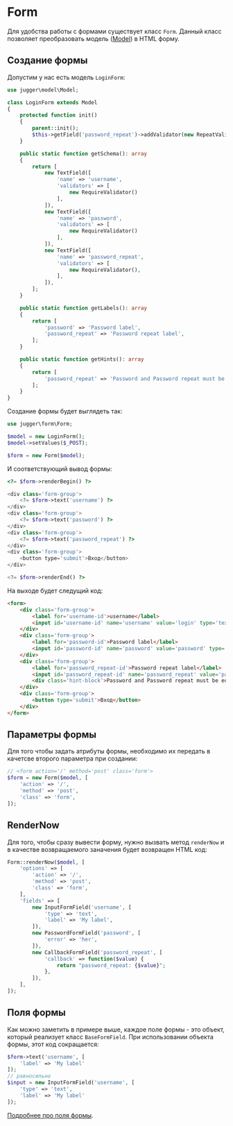 # Form

Для удобства работы с формами существует класс `Form`. Данный класс позволяет преобразовать модель ([Model](https://github.com/jugger-php/jugger-model/blob/master/docs/README.md)) в HTML форму.

## Создание формы

Допустим у нас есть модель `LoginForm`:

```php
use jugger\model\Model;

class LoginForm extends Model
{
    protected function init()
    {
        parent::init();
        $this->getField('password_repeat')->addValidator(new RepeatValidator("password", $this));
    }

    public static function getSchema(): array
    {
        return [
            new TextField([
                'name' => 'username',
                'validators' => [
                    new RequireValidator()
                ],
            ]),
            new TextField([
                'name' => 'password',
                'validators' => [
                    new RequireValidator()
                ],
            ]),
            new TextField([
                'name' => 'password_repeat',
                'validators' => [
                    new RequireValidator(),
                ],
            ]),
        ];
    }

    public static function getLabels(): array
    {
        return [
            'password' => 'Password label',
            'password_repeat' => 'Password repeat label',
        ];
    }

    public static function getHints(): array
    {
        return [
            'password_repeat' => 'Password and Password repeat must be equals',
        ];
    }
}
```

Создание формы будет выглядеть так:

```php
use jugger\form\Form;

$model = new LoginForm();
$model->setValues($_POST);

$form = new Form($model);
```

И соответствующий вывод формы:

```php
<?= $form->renderBegin() ?>

<div class='form-group'>
    <?= $form->text('username') ?>
</div>
<div class='form-group'>
    <?= $form->text('password') ?>
</div>
<div class='form-group'>
    <?= $form->text('password_repeat') ?>
</div>
<div class='form-group'>
    <button type='submit'>Вход</button>
</div>

<?= $form->renderEnd() ?>
```

На выходе будет следущий код:

```HTML
<form>
    <div class='form-group'>
        <label for='username-id'>username</label>
        <input id='username-id' name='username' value='login' type='text'>
    </div>
    <div class='form-group'>
        <label for='password-id'>Password label</label>
        <input id='password-id' name='password' value='password' type='password'>
    </div>
    <div class='form-group'>
        <label for='password_repeat-id'>Password repeat label</label>
        <input id='password_repeat-id' name='password_repeat' value='password' type='password'>
        <div class='hint-block'>Password and Password repeat must be equals</div>
    </div>
    <div class='form-group'>
        <button type='submit'>Вход</button>
    </div>
</form>
```

## Параметры формы

Для того чтобы задать атрибуты формы, необходимо их передать в качетсве второго параметра при создании:

```php
// <form action='/' method='post' class='form'>
$form = new Form($model, [
    'action' => '/',
    'method' => 'post',
    'class' => 'form',
]);
```

## RenderNow

Для того, чтобы сразу вывести форму, нужно вызвать метод `renderNow` и в качестве возвращаемого заначения будет возвращен HTML код:

```php
Form::renderNow($model, [
    'options' => [
        'action' => '/',
        'method' => 'post',
        'class' => 'form',
    ],
    'fields' => [
        new InputFormField('username', [
            'type' => 'text',
            'label' => 'My label',
        ]),
        new PasswordFormField('password', [
            'error' => 'her',
        ]),
        new CallbackFormField('password_repeat', [
            'callback' => function($value) {
                return "password_repeat: {$value}";
            },
        ]),
    ],
]);
```

## Поля формы

Как можно заметить в примере выше, каждое поле формы - это объект, который реализует класс `BaseFormField`. При использовании объекта формы, этот код сокращается:

```php
$form->text('username', [
    'label' => 'My label'
]);
// равносильно
$input = new InputFormField('username', [
    'type' => 'text',
    'label' => 'My label'
]);
```

[Подробнее про поля формы](form-fields.md).
